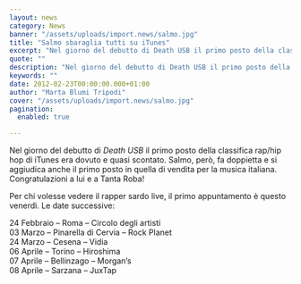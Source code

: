 ```yaml
---
layout: news
category: News
banner: "/assets/uploads/import.news/salmo.jpg"
title: "Salmo sbaraglia tutti su iTunes"
excerpt: "Nel giorno del debutto di Death USB il primo posto della classifica rap/hip hop di iTunes era dovuto e quasi scontato. Salmo, però, fa doppietta e si aggiudica anche il primo posto in quella di vendita per la musica italiana. Congratulazioni a lui e a Tanta Roba! Per chi volesse vedere il rapper sardo live, [&hellip"
quote: ""
description: "Nel giorno del debutto di Death USB il primo posto della classifica rap/hip hop di iTunes era dovuto e quasi scontato. Salmo, però, fa doppietta e si aggiudica anche il primo posto in quella di vendita per la musica italiana. Congratulazioni a lui e a Tanta Roba! Per chi volesse vedere il rapper sardo live, [&hellip"
keywords: ""
date: 2012-02-23T00:00:00.000+01:00
author: "Marta Blumi Tripodi"
cover: "/assets/uploads/import.news/salmo.jpg"
pagination:
  enabled: true

---
```


Nel giorno del debutto di _Death USB_ il primo posto della classifica rap/hip hop di iTunes era dovuto e quasi scontato. Salmo, però, fa doppietta e si aggiudica anche il primo posto in quella di vendita per la musica italiana. Congratulazioni a lui e a Tanta Roba!

Per chi volesse vedere il rapper sardo live, il primo appuntamento è questo venerdì. Le date successive:

24 Febbraio – Roma – Circolo degli artisti  
03 Marzo – Pinarella di Cervia – Rock Planet  
24 Marzo – Cesena – Vidia  
06 Aprile – Torino – Hiroshima  
07 Aprile – Bellinzago – Morgan’s  
08 Aprile – Sarzana – JuxTap